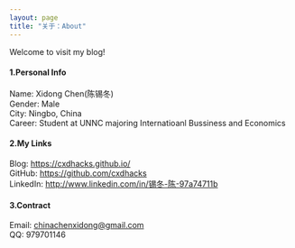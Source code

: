 ```yaml
---
layout: page
title: "关于：About"
---
```

Welcome to visit my blog!

#### 1.Personal Info
Name: Xidong Chen(陈锡冬)  
Gender: Male  
City: Ningbo, China  
Career: Student at UNNC majoring Internatioanl Bussiness and Economics

#### 2.My Links
Blog: <https://cxdhacks.github.io/>  
GitHub: <https://github.com/cxdhacks>   
LinkedIn: <http://www.linkedin.com/in/锡冬-陈-97a74711b>  


#### 3.Contract
Email: chinachenxidong@gmail.com  
QQ: 979701146  


